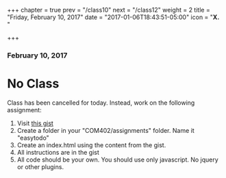 +++
chapter = true
prev = "/class10"
next = "/class12"
weight = 2
title = "Friday, February 10, 2017"
date = "2017-01-06T18:43:51-05:00"
icon = "<b>X. </b>"

+++

### February 10, 2017

# No Class

Class has been cancelled for today.  Instead, work on the following assignment:

1. Visit [this gist](https://gist.github.com/kellygrape/018e30e5897fda333701f7ee14575320)
2. Create a folder in your "COM402/assignments" folder.  Name it "easytodo"
3. Create an index.html using the content from the gist.
4. All instructions are in the gist
5. All code should be your own.  You should use only javascript.  No jquery or other plugins.